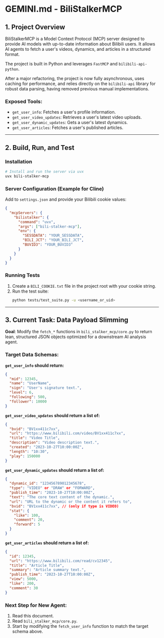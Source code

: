 # GEMINI.md - BiliStalkerMCP

## 1. Project Overview

BiliStalkerMCP is a Model Context Protocol (MCP) server designed to provide AI models with up-to-date information about Bilibili users. It allows AI agents to fetch a user's videos, dynamics, and articles in a structured format.

The project is built in Python and leverages `FastMCP` and `bilibili-api-python`.

After a major refactoring, the project is now fully asynchronous, uses caching for performance, and relies directly on the `bilibili-api` library for robust data parsing, having removed previous manual implementations.

### Exposed Tools:
*   `get_user_info`: Fetches a user's profile information.
*   `get_user_video_updates`: Retrieves a user's latest video uploads.
*   `get_user_dynamic_updates`: Gets a user's latest dynamics.
*   `get_user_articles`: Fetches a user's published articles.

---

## 2. Build, Run, and Test

### Installation
```bash
# Install and run the server via uvx
uvx bili-stalker-mcp
```

### Server Configuration (Example for Cline)
Add to `settings.json` and provide your Bilibili cookie values:
```json
{
  "mcpServers": {
    "bilistalker": {
      "command": "uvx",
      "args": ["bili-stalker-mcp"],
      "env": {
        "SESSDATA": "YOUR_SESSDATA",
        "BILI_JCT": "YOUR_BILI_JCT",
        "BUVID3": "YOUR_BUVID3"
      }
    }
  }
}
```

### Running Tests
1.  Create a `BILI_COOKIE.txt` file in the project root with your cookie string.
2.  Run the test suite:
    ```bash
    python tests/test_suite.py -u <username_or_uid>
    ```

---

## 3. Current Task: Data Payload Slimming

**Goal**: Modify the `fetch_*` functions in `bili_stalker_mcp/core.py` to return lean, structured JSON objects optimized for a downstream AI analysis agent.

### Target Data Schemas:

**`get_user_info` should return:**
```json
{
  "mid": 12345,
  "name": "UserName",
  "sign": "User's signature text.",
  "level": 6,
  "following": 500,
  "follower": 10000
}
```

**`get_user_video_updates` should return a list of:**
```json
{
  "bvid": "BV1xx411c7xx",
  "url": "https://www.bilibili.com/video/BV1xx411c7xx",
  "title": "Video Title",
  "description": "Video description text.",
  "created": "2023-10-27T10:00:00Z",
  "length": "10:30",
  "play": 150000
}
```

**`get_user_dynamic_updates` should return a list of:**
```json
{
  "dynamic_id": "123456789012345678",
  "type": "VIDEO" or "DRAW" or "FORWARD",
  "publish_time": "2023-10-27T10:00:00Z",
  "text": "The core text content of the dynamic.",
  "url": "URL to the dynamic or the content it refers to",
  "bvid": "BV1xx411c7xx", // (only if type is VIDEO)
  "stat": {
    "like": 100,
    "comment": 20,
    "forward": 5
  }
}
```

**`get_user_articles` should return a list of:**
```json
{
  "id": 12345,
  "url": "https://www.bilibili.com/read/cv12345",
  "title": "Article Title",
  "summary": "Article summary text.",
  "publish_time": "2023-10-27T10:00:00Z",
  "view": 5000,
  "like": 200,
  "comment": 30
}
```

### Next Step for New Agent:
1.  Read this document.
2.  Read `bili_stalker_mcp/core.py`.
3.  Start by modifying the `fetch_user_info` function to match the target schema above.